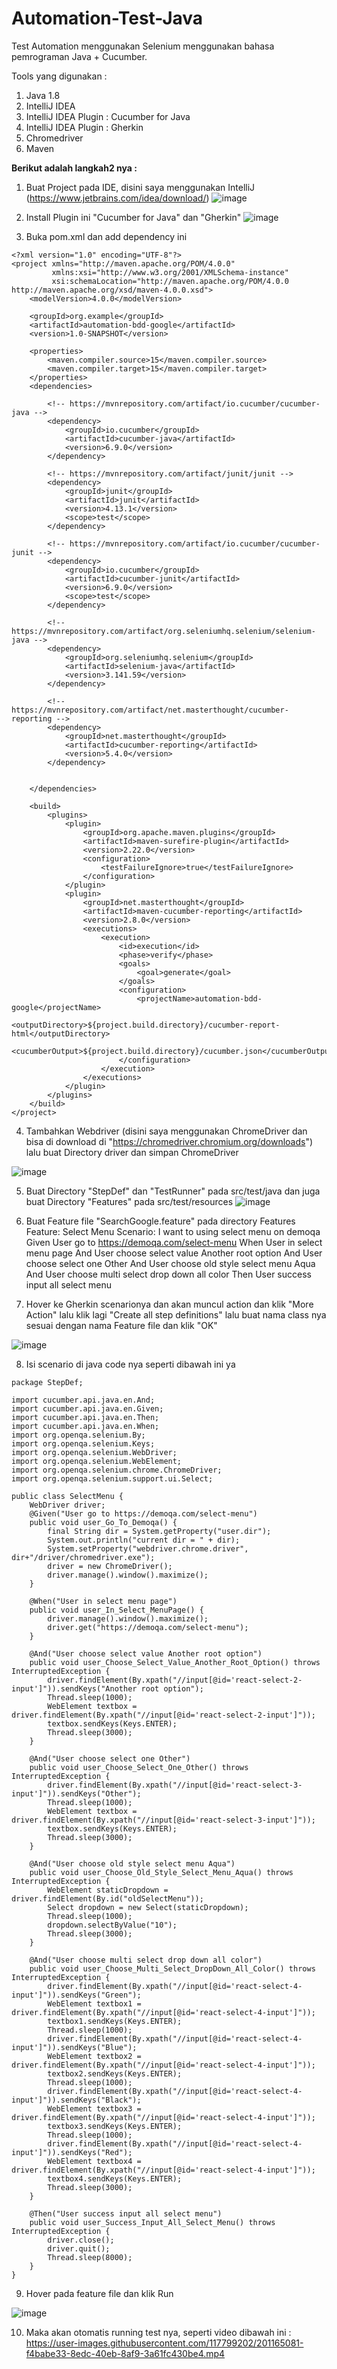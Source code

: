 # Automation-Test-Java

Test Automation menggunakan Selenium menggunakan bahasa pemrograman Java + Cucumber.

Tools yang digunakan :
1. Java 1.8
2. IntelliJ IDEA
3. IntelliJ IDEA Plugin : Cucumber for Java
4. IntelliJ IDEA Plugin : Gherkin
5. Chromedriver
6. Maven

**Berikut adalah langkah2 nya :**
1. Buat Project pada IDE, disini saya menggunakan IntelliJ (https://www.jetbrains.com/idea/download/)
![image](https://user-images.githubusercontent.com/117799202/201160433-6f2b6397-51e1-4a86-bba5-ac0c2da6c876.png)

2. Install Plugin ini "Cucumber for Java" dan "Gherkin"
![image](https://user-images.githubusercontent.com/117799202/201160967-e91c1e9e-2dfc-48b3-a12c-8e3171ca8c57.png)

3. Buka pom.xml dan add dependency ini
```
<?xml version="1.0" encoding="UTF-8"?>
<project xmlns="http://maven.apache.org/POM/4.0.0"
         xmlns:xsi="http://www.w3.org/2001/XMLSchema-instance"
         xsi:schemaLocation="http://maven.apache.org/POM/4.0.0 http://maven.apache.org/xsd/maven-4.0.0.xsd">
    <modelVersion>4.0.0</modelVersion>

    <groupId>org.example</groupId>
    <artifactId>automation-bdd-google</artifactId>
    <version>1.0-SNAPSHOT</version>

    <properties>
        <maven.compiler.source>15</maven.compiler.source>
        <maven.compiler.target>15</maven.compiler.target>
    </properties>
    <dependencies>

        <!-- https://mvnrepository.com/artifact/io.cucumber/cucumber-java -->
        <dependency>
            <groupId>io.cucumber</groupId>
            <artifactId>cucumber-java</artifactId>
            <version>6.9.0</version>
        </dependency>

        <!-- https://mvnrepository.com/artifact/junit/junit -->
        <dependency>
            <groupId>junit</groupId>
            <artifactId>junit</artifactId>
            <version>4.13.1</version>
            <scope>test</scope>
        </dependency>

        <!-- https://mvnrepository.com/artifact/io.cucumber/cucumber-junit -->
        <dependency>
            <groupId>io.cucumber</groupId>
            <artifactId>cucumber-junit</artifactId>
            <version>6.9.0</version>
            <scope>test</scope>
        </dependency>

        <!-- https://mvnrepository.com/artifact/org.seleniumhq.selenium/selenium-java -->
        <dependency>
            <groupId>org.seleniumhq.selenium</groupId>
            <artifactId>selenium-java</artifactId>
            <version>3.141.59</version>
        </dependency>

        <!-- https://mvnrepository.com/artifact/net.masterthought/cucumber-reporting -->
        <dependency>
            <groupId>net.masterthought</groupId>
            <artifactId>cucumber-reporting</artifactId>
            <version>5.4.0</version>
        </dependency>


    </dependencies>

    <build>
        <plugins>
            <plugin>
                <groupId>org.apache.maven.plugins</groupId>
                <artifactId>maven-surefire-plugin</artifactId>
                <version>2.22.0</version>
                <configuration>
                    <testFailureIgnore>true</testFailureIgnore>
                </configuration>
            </plugin>
            <plugin>
                <groupId>net.masterthought</groupId>
                <artifactId>maven-cucumber-reporting</artifactId>
                <version>2.8.0</version>
                <executions>
                    <execution>
                        <id>execution</id>
                        <phase>verify</phase>
                        <goals>
                            <goal>generate</goal>
                        </goals>
                        <configuration>
                            <projectName>automation-bdd-google</projectName>
                            <outputDirectory>${project.build.directory}/cucumber-report-html</outputDirectory>
                            <cucumberOutput>${project.build.directory}/cucumber.json</cucumberOutput>
                        </configuration>
                    </execution>
                </executions>
            </plugin>
        </plugins>
    </build>
</project>
```

4. Tambahkan Webdriver (disini saya menggunakan ChromeDriver dan bisa di download di "https://chromedriver.chromium.org/downloads") lalu buat Directory driver dan simpan ChromeDriver

![image](https://user-images.githubusercontent.com/117799202/201161415-38ae3bb1-dd61-4500-803b-1b086cba79c3.png)

5. Buat Directory "StepDef" dan "TestRunner" pada src/test/java dan juga buat Directory "Features" pada src/test/resources
![image](https://user-images.githubusercontent.com/117799202/201161761-e5b3e16d-9304-4529-8766-c032cda7d0f5.png)

6. Buat Feature file "SearchGoogle.feature" pada directory Features
Feature: Select Menu
  Scenario: I want to using select menu on demoqa
    Given User go to https://demoqa.com/select-menu
    When User in select menu page
    And User choose select value Another root option
    And User choose select one Other
    And User choose old style select menu Aqua
    And User choose multi select drop down all color
    Then User success input all select menu
    
7. Hover ke Gherkin scenarionya dan akan muncul action dan klik "More Action" lalu klik lagi "Create all step definitions" lalu buat nama class nya sesuai dengan nama Feature file dan klik "OK"

![image](https://user-images.githubusercontent.com/117799202/201162396-84e48c62-4889-4213-94fb-1bd0a7e92968.png)

8. Isi scenario di java code nya seperti dibawah ini ya
```
package StepDef;

import cucumber.api.java.en.And;
import cucumber.api.java.en.Given;
import cucumber.api.java.en.Then;
import cucumber.api.java.en.When;
import org.openqa.selenium.By;
import org.openqa.selenium.Keys;
import org.openqa.selenium.WebDriver;
import org.openqa.selenium.WebElement;
import org.openqa.selenium.chrome.ChromeDriver;
import org.openqa.selenium.support.ui.Select;

public class SelectMenu {
    WebDriver driver;
    @Given("User go to https://demoqa.com/select-menu")
    public void user_Go_To_Demoqa() {
        final String dir = System.getProperty("user.dir");
        System.out.println("current dir = " + dir);
        System.setProperty("webdriver.chrome.driver", dir+"/driver/chromedriver.exe");
        driver = new ChromeDriver();
        driver.manage().window().maximize();
    }

    @When("User in select menu page")
    public void user_In_Select_MenuPage() {
        driver.manage().window().maximize();
        driver.get("https://demoqa.com/select-menu");
    }

    @And("User choose select value Another root option")
    public void user_Choose_Select_Value_Another_Root_Option() throws InterruptedException {
        driver.findElement(By.xpath("//input[@id='react-select-2-input']")).sendKeys("Another root option");
        Thread.sleep(1000);
        WebElement textbox = driver.findElement(By.xpath("//input[@id='react-select-2-input']"));
        textbox.sendKeys(Keys.ENTER);
        Thread.sleep(3000);
    }

    @And("User choose select one Other")
    public void user_Choose_Select_One_Other() throws InterruptedException {
        driver.findElement(By.xpath("//input[@id='react-select-3-input']")).sendKeys("Other");
        Thread.sleep(1000);
        WebElement textbox = driver.findElement(By.xpath("//input[@id='react-select-3-input']"));
        textbox.sendKeys(Keys.ENTER);
        Thread.sleep(3000);
    }

    @And("User choose old style select menu Aqua")
    public void user_Choose_Old_Style_Select_Menu_Aqua() throws InterruptedException {
        WebElement staticDropdown = driver.findElement(By.id("oldSelectMenu"));
        Select dropdown = new Select(staticDropdown);
        Thread.sleep(1000);
        dropdown.selectByValue("10");
        Thread.sleep(3000);
    }

    @And("User choose multi select drop down all color")
    public void user_Choose_Multi_Select_DropDown_All_Color() throws InterruptedException {
        driver.findElement(By.xpath("//input[@id='react-select-4-input']")).sendKeys("Green");
        WebElement textbox1 = driver.findElement(By.xpath("//input[@id='react-select-4-input']"));
        textbox1.sendKeys(Keys.ENTER);
        Thread.sleep(1000);
        driver.findElement(By.xpath("//input[@id='react-select-4-input']")).sendKeys("Blue");
        WebElement textbox2 = driver.findElement(By.xpath("//input[@id='react-select-4-input']"));
        textbox2.sendKeys(Keys.ENTER);
        Thread.sleep(1000);
        driver.findElement(By.xpath("//input[@id='react-select-4-input']")).sendKeys("Black");
        WebElement textbox3 = driver.findElement(By.xpath("//input[@id='react-select-4-input']"));
        textbox3.sendKeys(Keys.ENTER);
        Thread.sleep(1000);
        driver.findElement(By.xpath("//input[@id='react-select-4-input']")).sendKeys("Red");
        WebElement textbox4 = driver.findElement(By.xpath("//input[@id='react-select-4-input']"));
        textbox4.sendKeys(Keys.ENTER);
        Thread.sleep(3000);
    }

    @Then("User success input all select menu")
    public void user_Success_Input_All_Select_Menu() throws InterruptedException {
        driver.close();
        driver.quit();
        Thread.sleep(8000);
    }
}
```

9. Hover pada feature file dan klik Run

![image](https://user-images.githubusercontent.com/117799202/201162900-58ba9b8b-33d9-4961-976f-49d033e0e82c.png)

10. Maka akan otomatis running test nya, seperti video dibawah ini :
https://user-images.githubusercontent.com/117799202/201165081-f4babe33-8edc-40eb-8af9-3a61fc430be4.mp4
